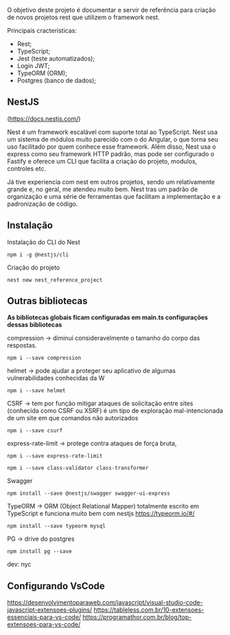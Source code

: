 O objetivo deste projeto é documentar e servir de referência para criação de novos projetos rest que utilizem o framework nest.

Principais cracterísticas:

- Rest;
- TypeScript;
- Jest (teste automatizados);
- Login JWT;
- TypeORM (ORM);
- Postgres (banco de dados);

## NestJS

(https://docs.nestjs.com/)

Nest é um framework escalável com suporte total ao TypeScript. Nest usa um sistema de módulos muito parecido com o do Angular, o que torna seu uso facilitado por quem conhece esse framework. Além disso, Nest usa o express como seu framework HTTP padrão, mas pode ser configurado o Fastify e oferece um CLI que facilita a criação do projeto, modulos, controles etc.

Já tive experiencia com nest em outros projetos, sendo um relativamente grande e, no geral, me atendeu muito bem. Nest tras um padrão de organização e uma série de ferramentas que facilitam a implementação e a padronização de código.

## Instalação

Instalação do CLI do Nest

`npm i -g @nestjs/cli`

Criação do projeto

`nest new nest_reference_project`

## Outras bibliotecas

**As bibliotecas globais ficam configuradas em main.ts configurações dessas bibliotecas**

compression -> diminui consideravelmente o tamanho do corpo das respostas.

`npm i --save compression`

helmet -> pode ajudar a proteger seu aplicativo de algumas vulnerabilidades conhecidas da W

`npm i --save helmet`

CSRF -> tem por função mitigar ataques de solicitação entre sites (conhecida como CSRF ou XSRF) é um tipo de exploração mal-intencionada de um site em que comandos não autorizados

`npm i --save csurf`

express-rate-limit -> protege contra ataques de força bruta,

`npm i --save express-rate-limit`

`npm i --save class-validator class-transformer`

Swagger

`npm install --save @nestjs/swagger swagger-ui-express`

TypeORM -> ORM (Object Relational Mapper) totalmente escrito em TypeScript e funciona muito bem com nestjs
https://typeorm.io/#/

`npm install --save typeorm mysql`

PG -> drive do postgres

`npm install pg --save`

dev:
nyc

## Configurando VsCode

https://desenvolvimentoparaweb.com/javascript/visual-studio-code-javascript-extensoes-plugins/
https://tableless.com.br/10-extensoes-essenciais-para-vs-code/
https://programathor.com.br/blog/top-extensoes-para-vs-code/
